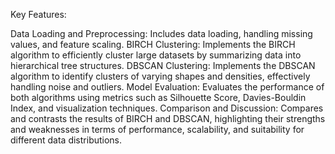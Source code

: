 Key Features:

Data Loading and Preprocessing: Includes data loading, handling missing values, and feature scaling.
BIRCH Clustering: Implements the BIRCH algorithm to efficiently cluster large datasets by summarizing data into hierarchical tree structures.
DBSCAN Clustering: Implements the DBSCAN algorithm to identify clusters of varying shapes and densities, effectively handling noise and outliers.
Model Evaluation: Evaluates the performance of both algorithms using metrics such as Silhouette Score, Davies-Bouldin Index, and visualization techniques.
Comparison and Discussion: Compares and contrasts the results of BIRCH and DBSCAN, highlighting their strengths and weaknesses in terms of performance, scalability, and suitability for different data distributions.
